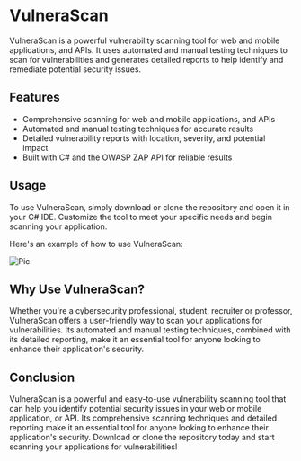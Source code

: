 # VulneraScan

VulneraScan is a powerful vulnerability scanning tool for web and mobile applications, and APIs. It uses automated and manual testing techniques to scan for vulnerabilities and generates detailed reports to help identify and remediate potential security issues.

## Features

* Comprehensive scanning for web and mobile applications, and APIs
* Automated and manual testing techniques for accurate results
* Detailed vulnerability reports with location, severity, and potential impact
* Built with C# and the OWASP ZAP API for reliable results

## Usage

To use VulneraScan, simply download or clone the repository and open it in your C# IDE. Customize the tool to meet your specific needs and begin scanning your application.

Here's an example of how to use VulneraScan:

![Pic](https://user-images.githubusercontent.com/84817579/232343199-c4912c1d-27f2-40ff-8fbd-034794c56b04.jpg)


## Why Use VulneraScan?

Whether you're a cybersecurity professional, student, recruiter or professor, VulneraScan offers a user-friendly way to scan your applications for vulnerabilities. Its automated and manual testing techniques, combined with its detailed reporting, make it an essential tool for anyone looking to enhance their application's security.

## Conclusion

VulneraScan is a powerful and easy-to-use vulnerability scanning tool that can help you identify potential security issues in your web or mobile application, or API. Its comprehensive scanning techniques and detailed reporting make it an essential tool for anyone looking to enhance their application's security. Download or clone the repository today and start scanning your applications for vulnerabilities!
